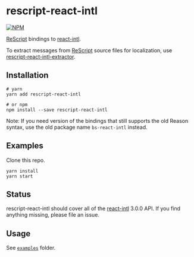 # rescript-react-intl

[![NPM](https://nodei.co/npm/bs-react-intl.png?compact=true)](https://nodei.co/npm/bs-react-intl/)

[ReScript] bindings to [react-intl].

To extract messages from [ReScript] source files for localization, use [rescript-react-intl-extractor].

## Installation

```shell
# yarn
yarn add rescript-react-intl

# or npm
npm install --save rescript-react-intl
```

Note: If you need version of the bindings that still supports the old Reason syntax, use the old package name `bs-react-intl` instead.

## Examples

Clone this repo.

```shell
yarn install
yarn start
```

## Status

rescript-react-intl should cover all of the [react-intl] 3.0.0 API. If you find anything missing, please file an issue.

## Usage

See [`examples`](./examples) folder.

[rescript]: https://rescript-lang.org
[react-intl]: https://github.com/formatjs/react-intl
[rescript-react-intl-extractor]: https://github.com/cca-io/rescript-react-intl-extractor
